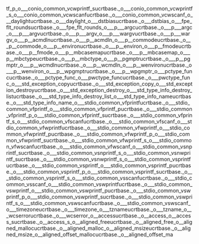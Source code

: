 tf_p _o___conio_common_vcwprintf_s ucrtbase._o___conio_common_vcwprintf_s _o___conio_common_vcwscanf ucrtbase._o___conio_common_vcwscanf _o___daylight ucrtbase._o___daylight _o___dstbias ucrtbase._o___dstbias _o___fpe_flt_rounds ucrtbase._o___fpe_flt_rounds _o___p___argc ucrtbase._o___p___argc _o___p___argv ucrtbase._o___p___argv _o___p___wargv ucrtbase._o___p___wargv _o___p__acmdln ucrtbase._o___p__acmdln _o___p__commode ucrtbase._o___p__commode _o___p__environ ucrtbase._o___p__environ _o___p__fmode ucrtbase._o___p__fmode _o___p__mbcasemap ucrtbase._o___p__mbcasemap _o___p__mbctype ucrtbase._o___p__mbctype _o___p__pgmptr ucrtbase._o___p__pgmptr _o___p__wcmdln ucrtbase._o___p__wcmdln _o___p__wenviron ucrtbase._o___p__wenviron _o___p__wpgmptr ucrtbase._o___p__wpgmptr _o___pctype_func ucrtbase._o___pctype_func _o___pwctype_func ucrtbase._o___pwctype_func _o___std_exception_copy ucrtbase._o___std_exception_copy _o___std_exception_destroy ucrtbase._o___std_exception_destroy _o___std_type_info_destroy_list ucrtbase._o___std_type_info_destroy_list _o___std_type_info_name ucrtbase._o___std_type_info_name _o___stdio_common_vfprintf ucrtbase._o___stdio_common_vfprintf _o___stdio_common_vfprintf_p ucrtbase._o___stdio_common_vfprintf_p _o___stdio_common_vfprintf_s ucrtbase._o___stdio_common_vfprintf_s _o___stdio_common_vfscanf ucrtbase._o___stdio_common_vfscanf _o___stdio_common_vfwprintf ucrtbase._o___stdio_common_vfwprintf _o___stdio_common_vfwprintf_p ucrtbase._o___stdio_common_vfwprintf_p _o___stdio_common_vfwprintf_s ucrtbase._o___stdio_common_vfwprintf_s _o___stdio_common_vfwscanf ucrtbase._o___stdio_common_vfwscanf _o___stdio_common_vsnprintf_s ucrtbase._o___stdio_common_vsnprintf_s _o___stdio_common_vsnwprintf_s ucrtbase._o___stdio_common_vsnwprintf_s _o___stdio_common_vsprintf ucrtbase._o___stdio_common_vsprintf _o___stdio_common_vsprintf_p ucrtbase._o___stdio_common_vsprintf_p _o___stdio_common_vsprintf_s ucrtbase._o___stdio_common_vsprintf_s _o___stdio_common_vsscanf ucrtbase._o___stdio_common_vsscanf _o___stdio_common_vswprintf ucrtbase._o___stdio_common_vswprintf _o___stdio_common_vswprintf_p ucrtbase._o___stdio_common_vswprintf_p _o___stdio_common_vswprintf_s ucrtbase._o___stdio_common_vswprintf_s _o___stdio_common_vswscanf ucrtbase._o___stdio_common_vswscanf _o___timezone ucrtbase._o___timezone _o___tzname ucrtbase._o___tzname _o___wcserror ucrtbase._o___wcserror _o__access ucrtbase._o__access _o__access_s ucrtbase._o__access_s _o__aligned_free ucrtbase._o__aligned_free _o__aligned_malloc ucrtbase._o__aligned_malloc _o__aligned_msize ucrtbase._o__aligned_msize _o__aligned_offset_malloc ucrtbase._o__aligned_offset_ma
